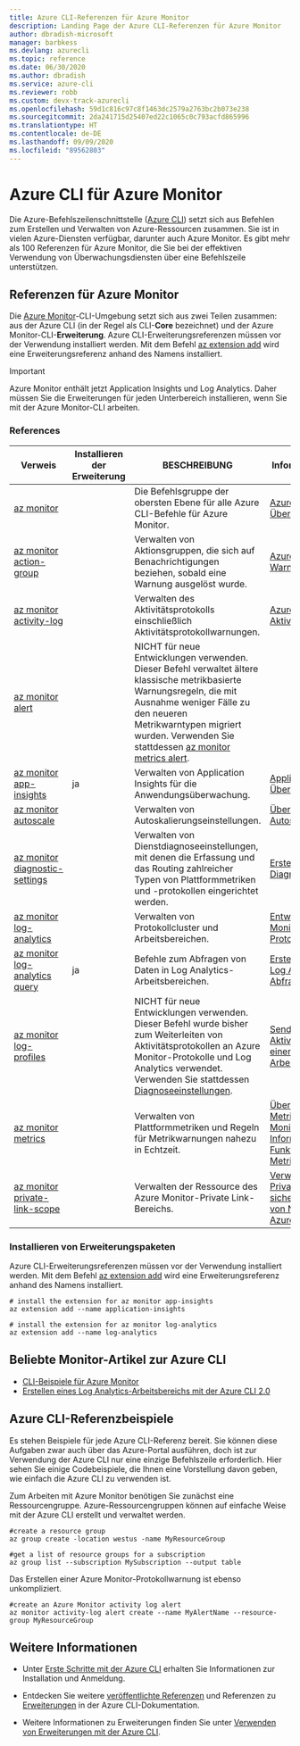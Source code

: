 ```yaml
---
title: Azure CLI-Referenzen für Azure Monitor
description: Landing Page der Azure CLI-Referenzen für Azure Monitor
author: dbradish-microsoft
manager: barbkess
ms.devlang: azurecli
ms.topic: reference
ms.date: 06/30/2020
ms.author: dbradish
ms.service: azure-cli
ms.reviewer: robb
ms.custom: devx-track-azurecli
ms.openlocfilehash: 59d1c816c97c8f1463dc2579a2763bc2b073e238
ms.sourcegitcommit: 2da241715d25407ed22c1065c0c793acfd865996
ms.translationtype: HT
ms.contentlocale: de-DE
ms.lasthandoff: 09/09/2020
ms.locfileid: "89562803"
---
```

# <a name="azure-cli-for-azure-monitor"></a>Azure CLI für Azure Monitor

Die Azure-Befehlszeilenschnittstelle ([Azure CLI](/cli/azure/what-is-azure-cli)) setzt sich aus Befehlen zum Erstellen und Verwalten von Azure-Ressourcen zusammen.  Sie ist in vielen Azure-Diensten verfügbar, darunter auch Azure Monitor.  Es gibt mehr als 100 Referenzen für Azure Monitor, die Sie bei der effektiven Verwendung von Überwachungsdiensten über eine Befehlszeile unterstützen.

## <a name="references-for-azure-monitor"></a>Referenzen für Azure Monitor

Die [Azure Monitor](/azure/azure-monitor/)-CLI-Umgebung setzt sich aus zwei Teilen zusammen: aus der Azure CLI (in der Regel als CLI-**Core** bezeichnet) und der Azure Monitor-CLI-**Erweiterung**.  Azure CLI-Erweiterungsreferenzen müssen vor der Verwendung installiert werden. Mit dem Befehl [az extension add](/cli/azure/extension?view=azure-cli-latest#az-extension-add) wird eine Erweiterungsreferenz anhand des Namens installiert.

> [!IMPORTANT]
>
> Azure Monitor enthält jetzt Application Insights und Log Analytics. Daher müssen Sie die Erweiterungen für jeden Unterbereich installieren, wenn Sie mit der Azure Monitor-CLI arbeiten.

### <a name="references"></a>References

| Verweis | Installieren der Erweiterung | BESCHREIBUNG | Weitere Informationen finden Sie unter
|-|-|-|-|
| [az monitor](/cli/azure/monitor) | | Die Befehlsgruppe der obersten Ebene für alle Azure CLI-Befehle für Azure Monitor. | [Azure Monitor – Übersicht](/azure/azure-monitor/overview)
| [az monitor action-group](/cli/azure/monitor/action-group) | | Verwalten von Aktionsgruppen, die sich auf Benachrichtigungen beziehen, sobald eine Warnung ausgelöst wurde. | [Azure Monitor-Warnungen](/azure/azure-monitor/platform/alerts-overview)
| [az monitor activity-log](/cli/azure/monitor/activity-log) | | Verwalten des Aktivitätsprotokolls einschließlich Aktivitätsprotokollwarnungen. | [Azure-Aktivitätsprotokolle](/azure/azure-monitor/platform/activity-log)
| [az monitor alert](/cli/azure/monitor/alert) | | NICHT für neue Entwicklungen verwenden.  Dieser Befehl verwaltet ältere klassische metrikbasierte Warnungsregeln, die mit Ausnahme weniger Fälle zu den neueren Metrikwarntypen migriert wurden. Verwenden Sie stattdessen [az monitor metrics alert](/cli/azure/monitor/metrics/alert). |
| [az monitor app-insights](/cli/azure/ext/application-insights/monitor/app-insights) | ja | Verwalten von Application Insights für die Anwendungsüberwachung. | [Application Insights-Übersicht](/azure/azure-monitor/app/app-insights-overview)
| [az monitor autoscale](/cli/azure/monitor/autoscale) | | Verwalten von Autoskalierungseinstellungen. | [Übersicht über Autoskalierung](/azure/azure-monitor/platform/autoscale-overview)
| [az monitor diagnostic-settings](/cli/azure/monitor/diagnostic-settings) | | Verwalten von Dienstdiagnoseeinstellungen, mit denen die Erfassung und das Routing zahlreicher Typen von Plattformmetriken und -protokollen eingerichtet werden. | [Erstellen von Diagnoseeinstellungen](/azure/azure-monitor/platform/diagnostic-settings)
| [az monitor log-analytics](/cli/azure/monitor/log-analytics) | | Verwalten von Protokollcluster und Arbeitsbereichen. | [Entwerfen Ihrer Azure Monitor-Protokollbereitstellung](/azure/azure-monitor/platform/design-logs-deployment)
| [az monitor log-analytics query](/cli/azure/ext/log-analytics/monitor/log-analytics#ext-log-analytics-az-monitor-log-analytics-query) | ja | Befehle zum Abfragen von Daten in Log Analytics-Arbeitsbereichen.  | [Erste Schritte mit Log Analytics-Abfragen](/azure/azure-monitor/log-query/get-started-portal)
| [az monitor log-profiles](/cli/azure/monitor/log-profiles) | | NICHT für neue Entwicklungen verwenden.  Dieser Befehl wurde bisher zum Weiterleiten von Aktivitätsprotokollen an Azure Monitor-Protokolle und Log Analytics verwendet.  Verwenden Sie stattdessen [Diagnoseeinstellungen](/azure/azure-monitor/platform/diagnostic-settings).  | [Senden eines Aktivitätsprotokolls an einen Log Analytics-Arbeitsbereich](/azure/azure-monitor/platform/activity-log#send-to-log-analytics-workspace)
| [az monitor metrics](/cli/azure/monitor/metrics) | | Verwalten von Plattformmetriken und Regeln für Metrikwarnungen nahezu in Echtzeit. | [Übersicht über Metriken in Azure Monitor](/azure/azure-monitor/platform/data-platform-metrics) und [Informationen zur Funktionsweise von Metrikwarnungen](/azure/azure-monitor/platform/alerts-metric-overview)
| [az monitor private-link-scope](/cli/azure/monitor/private-link-scope) | | Verwalten der Ressource des Azure Monitor-Private Link-Bereichs. | [Verwenden von Azure Private Link zum sicheren Verbinden von Netzwerken mit Azure Monitor](/azure/azure-monitor/platform/private-link-security)

### <a name="installing-extension-references"></a>Installieren von Erweiterungspaketen

Azure CLI-Erweiterungsreferenzen müssen vor der Verwendung installiert werden.  Mit dem Befehl [az extension add](/cli/azure/azure-cli-extensions-overview) wird eine Erweiterungsreferenz anhand des Namens installiert.

```azurecli
# install the extension for az monitor app-insights
az extension add --name application-insights

# install the extension for az monitor log-analytics
az extension add --name log-analytics
```

## <a name="popular-monitor-articles-using-the-azure-cli"></a>Beliebte Monitor-Artikel zur Azure CLI

- [CLI-Beispiele für Azure Monitor](/azure/azure-monitor/samples/cli-samples)
- [Erstellen eines Log Analytics-Arbeitsbereichs mit der Azure CLI 2.0](/azure/azure-monitor/learn/quick-create-workspace-cli)

## <a name="azure-cli-reference-examples"></a>Azure CLI-Referenzbeispiele

Es stehen Beispiele für jede Azure CLI-Referenz bereit. Sie können diese Aufgaben zwar auch über das Azure-Portal ausführen, doch ist zur Verwendung der Azure CLI nur eine einzige Befehlszeile erforderlich.  Hier sehen Sie einige Codebeispiele, die Ihnen eine Vorstellung davon geben, wie einfach die Azure CLI zu verwenden ist.

Zum Arbeiten mit Azure Monitor benötigen Sie zunächst eine Ressourcengruppe.  Azure-Ressourcengruppen können auf einfache Weise mit der Azure CLI erstellt und verwaltet werden.  

```azurecli
#create a resource group
az group create -location westus -name MyResourceGroup

#get a list of resource groups for a subscription
az group list --subscription MySubscription --output table
```

Das Erstellen einer Azure Monitor-Protokollwarnung ist ebenso unkompliziert.

```azurecli
#create an Azure Monitor activity log alert
az monitor activity-log alert create --name MyAlertName --resource-group MyResourceGroup
```

## <a name="see-also"></a>Weitere Informationen

- Unter [Erste Schritte mit der Azure CLI](/cli/azure/get-started-with-azure-cli) erhalten Sie Informationen zur Installation und Anmeldung.

- Entdecken Sie weitere [veröffentlichte Referenzen](/cli/azure/reference-index) und Referenzen zu [Erweiterungen](/cli/azure/azure-cli-extensions-list) in der Azure CLI-Dokumentation.

- Weitere Informationen zu Erweiterungen finden Sie unter [Verwenden von Erweiterungen mit der Azure CLI](/cli/azure/azure-cli-extensions-overview).
